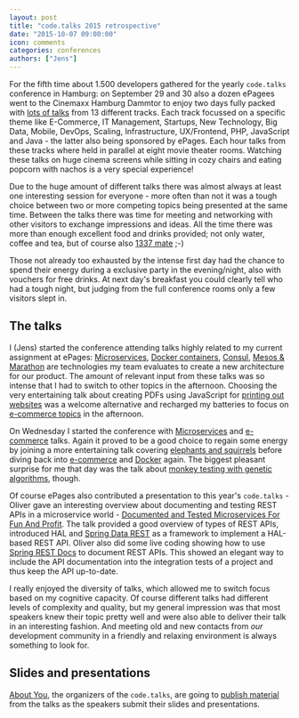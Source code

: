 ```yaml
---
layout: post
title: "code.talks 2015 retrospective"
date: "2015-10-07 09:00:00"
icon: comments
categories: conferences
authors: ["Jens"]
---
```


For the fifth time about 1.500 developers gathered for the yearly `code.talks` conference in Hamburg:
on September 29 and 30 also a dozen ePagees went to the Cinemaxx Hamburg Dammtor to enjoy two days fully packed with [lots of talks](https://www.codetalks.de/2015/programm) from 13 different tracks.
Each track focussed on a specific theme like E-Commerce, IT Management, Startups, New Technology, Big Data, Mobile, DevOps, Scaling, Infrastructure, UX/Frontend, PHP, JavaScript and Java - the latter also being sponsored by ePages.
Each hour talks from these tracks where held in parallel at eight movie theater rooms.
Watching these talks on huge cinema screens while sitting in cozy chairs and eating popcorn with nachos is a very special experience!

Due to the huge amount of different talks there was almost always at least one interesting session for everyone - more often than not it was a tough choice between two or more competing topics being presented at the same time.
Between the talks there was time for meeting and networking with other visitors to exchange impressions and ideas.
All the time there was more than enough excellent food and drinks provided; not only water, coffee and tea, but of course also [1337 mate](http://www.1337mate.com/) ;-)

Those not already too exhausted by the intense first day had the chance to spend their energy during a exclusive party in the evening/night, also with vouchers for free drinks.
At next day's breakfast you could clearly tell who had a tough night, but judging from the full conference rooms only a few visitors slept in.

## The talks

I (Jens) started the conference attending talks highly related to my current assignment at ePages:
[Microservices](https://www.codetalks.de/2015/programm/radical-agility-with-autonomous-teams-and-microservices-in-the-cloud), [Docker containers](https://www.codetalks.de/2015/programm/patterns-in-a-containerized-world), [Consul](https://www.codetalks.de/2015/programm/die-cloud-im-griff-mit-consul), [Mesos & Marathon](https://www.codetalks.de/2015/programm/scalable-micro-services-with-apache-mesos-and-marathon) are technologies my team evaluates to create a new architecture for our product.
The amount of relevant input from these talks was so intense that I had to switch to other topics in the afternoon.
Choosing the very entertaining talk about creating PDFs using JavaScript for [printing out websites](https://www.codetalks.de/2015/programm/internet-ausdrucken-mit-javascript) was a welcome alternative and recharged my batteries to focus on [e-commerce topics](https://www.codetalks.de/2015/programm/demystify-the-commercetools-platform-how-to-build-a-global-e-commerce-api-platform) in the afternoon.

On Wednesday I started the conference with [Microservices](https://www.codetalks.de/2015/programm/microservices-und-die-jagd-nach-mehr-konversion) and [e-commerce](https://www.codetalks.de/2015/programm/spryker-e-commerce-framework-als-alternative-zu-traditioneller-shop-software) talks.
Again it proved to be a good choice to regain some energy by joining a more entertaining talk covering [elephants and squirrels](https://www.codetalks.de/2015/programm/liebling-ich-habe-das-framework-geschrumpft) before diving back into [e-commerce](https://www.codetalks.de/2015/programm/der-kunde-im-fokus-personalisierte-aussteuerung-von-inhalten-als-erfolgsfaktor-im-e-commerce) and [Docker](https://www.codetalks.de/2015/programm/docker-why-we-shouldn-t-use-it) again.
The biggest pleasant surprise for me that day was the talk about [monkey testing with genetic algorithms](https://www.codetalks.de/2015/programm/wenn-affen-testen-das-ende-der-bananensoftware), though.

Of course ePages also contributed a presentation to this year's `code.talks` - Oliver gave an interesting overview about documenting and testing REST APIs in a microservice world - [Documented and Tested Microservices For Fun And Profit](https://github.com/ePages-de/codetalks2015). The talk provided a good overview of types of REST APIs, introduced HAL and [Spring Data REST](http://projects.spring.io/spring-data-rest/) as a framework to implement a HAL-based REST API. Oliver also did some live coding showing how to use [Spring REST Docs](http://projects.spring.io/spring-restdocs/) to document REST APIs. This showed an elegant way to include the API documentation into the integration tests of a project and thus keep the API up-to-date.

I really enjoyed the diversity of talks, which allowed me to switch focus based on my cognitive capacity.
Of course different talks had different levels of complexity and quality, but my general impression was that most speakers knew their topic pretty well and were also able to deliver their talk in an interesting fashion.
And meeting old and new contacts from _our_ development community in a friendly and relaxing environment is always something to look for.


## Slides and presentations

[About You](http://www.aboutyou.de/), the organizers of the `code.talks`, are going to [publish material](http://developer.aboutyou.de/blog/2015/09/code-talks-2015-talks-und-slides-der-speaker/) from the talks as the speakers submit their slides and presentations.
